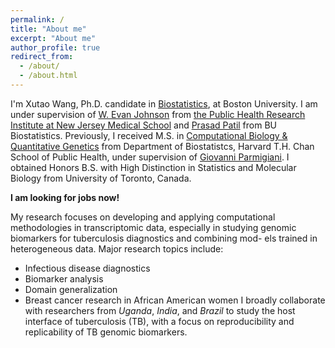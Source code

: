 ```yaml
---
permalink: /
title: "About me"
excerpt: "About me"
author_profile: true
redirect_from: 
  - /about/
  - /about.html
---
```


I'm Xutao Wang, Ph.D. candidate in [Biostatistics](https://www.bu.edu/sph/about/departments/biostatistics/), at Boston University. I am under supervision of [W. Evan Johnson](https://phri.njms.rutgers.edu/faculty-and-research/faculty/evan-johnson/) from [the Public Health Research Institute at New Jersey Medical School](https://phri.njms.rutgers.edu/) and [Prasad Patil](https://www.bu.edu/sph/profile/prasad-patil/) from BU Biostatistics. Previously, I received M.S. in [Computational Biology & Quantitative Genetics](https://www.hsph.harvard.edu/sm-computational-biology/) from Department of Biostatistcs, Harvard T.H. Chan School of Public Health, under supervision of [Giovanni Parmigiani](https://www.hsph.harvard.edu/giovanni-parmigiani/). I obtained Honors B.S. with High Distinction in Statistics and Molecular Biology from University of Toronto, Canada.

**I am looking for jobs now!**

My research focuses on developing and applying computational methodologies in transcriptomic
data, especially in studying genomic biomarkers for tuberculosis diagnostics and combining mod-
els trained in heterogeneous data. Major research topics include:
- Infectious disease diagnostics
- Biomarker analysis
- Domain generalization
- Breast cancer research in African American women
I broadly collaborate with researchers from *Uganda*, *India*, and *Brazil* to study the host interface
of tuberculosis (TB), with a focus on reproducibility and replicability of TB genomic biomarkers.
